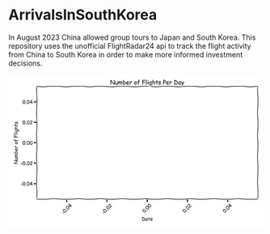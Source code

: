 # ArrivalsInSouthKorea

In August 2023 China allowed group tours to Japan and South Korea. This repository uses the unofficial FlightRadar24 api to track the flight activity from China to South Korea in order to make more informed investment decisions. 

![Daily Arrivals from China in South Korea](./flights_per_day.png)